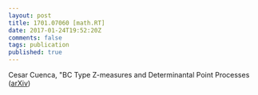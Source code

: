 ```yaml
---
layout: post
title: 1701.07060 [math.RT]
date: 2017-01-24T19:52:20Z
comments: false
tags: publication
published: true
---
```


Cesar Cuenca, "BC Type Z-measures and Determinantal Point Processes ([arXiv](http://arxiv.org/abs/1701.07060v1))
